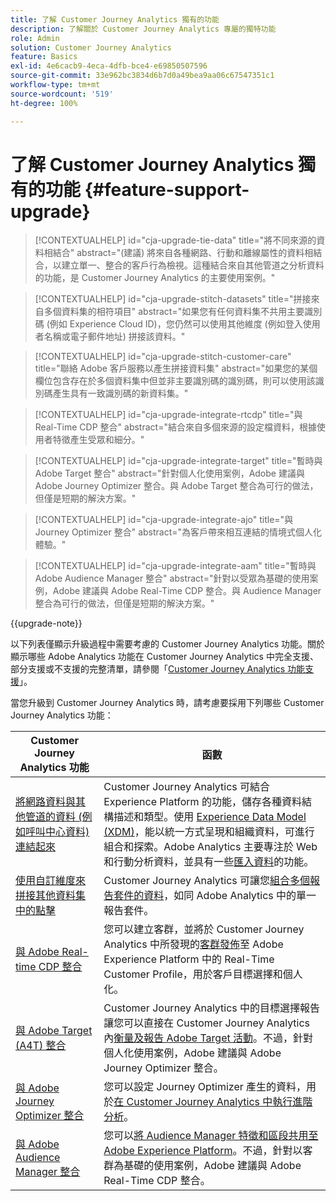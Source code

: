 ```yaml
---
title: 了解 Customer Journey Analytics 獨有的功能
description: 了解關於 Customer Journey Analytics 專屬的獨特功能
role: Admin
solution: Customer Journey Analytics
feature: Basics
exl-id: 4e6cacb9-4eca-4dfb-bce4-e69850507596
source-git-commit: 33e962bc3834d6b7d0a49bea9aa06c67547351c1
workflow-type: tm+mt
source-wordcount: '519'
ht-degree: 100%

---
```


# 了解 Customer Journey Analytics 獨有的功能 {#feature-support-upgrade}

<!-- markdownlint-disable MD034 -->

>[!CONTEXTUALHELP]
>id="cja-upgrade-tie-data"
>title="將不同來源的資料相結合"
>abstract="(建議) 將來自各種網路、行動和離線屬性的資料相結合，以建立單一、整合的客戶行為檢視。這種結合來自其他管道之分析資料的功能，是 Customer Journey Analytics 的主要使用案例。"

<!-- markdownlint-enable MD034 -->

<!-- markdownlint-disable MD034 -->

>[!CONTEXTUALHELP]
>id="cja-upgrade-stitch-datasets"
>title="拼接來自多個資料集的相符項目"
>abstract="如果您有任何資料集不共用主要識別碼 (例如 Experience Cloud ID)，您仍然可以使用其他維度 (例如登入使用者名稱或電子郵件地址) 拼接該資料。"

<!-- markdownlint-enable MD034 -->

<!-- markdownlint-disable MD034 -->

>[!CONTEXTUALHELP]
>id="cja-upgrade-stitch-customer-care"
>title="聯絡 Adobe 客戶服務以產生拼接資料集"
>abstract="如果您的某個欄位包含存在於多個資料集中但並非主要識別碼的識別碼，則可以使用該識別碼產生具有一致識別碼的新資料集。"

<!-- markdownlint-enable MD034 -->

<!-- markdownlint-disable MD034 -->

>[!CONTEXTUALHELP]
>id="cja-upgrade-integrate-rtcdp"
>title="與 Real-Time CDP 整合"
>abstract="結合來自多個來源的設定檔資料，根據使用者特徵產生受眾和細分。"

<!-- markdownlint-enable MD034 -->

<!-- markdownlint-disable MD034 -->

>[!CONTEXTUALHELP]
>id="cja-upgrade-integrate-target"
>title="暫時與 Adobe Target 整合"
>abstract="針對個人化使用案例，Adobe 建議與 Adobe Journey Optimizer 整合。與 Adobe Target 整合為可行的做法，但僅是短期的解決方案。"

<!-- markdownlint-enable MD034 -->

<!-- markdownlint-disable MD034 -->

>[!CONTEXTUALHELP]
>id="cja-upgrade-integrate-ajo"
>title="與 Journey Optimizer 整合"
>abstract="為客戶帶來相互連結的情境式個人化體驗。"

<!-- markdownlint-enable MD034 -->

<!-- markdownlint-disable MD034 -->

>[!CONTEXTUALHELP]
>id="cja-upgrade-integrate-aam"
>title="暫時與 Adobe Audience Manager 整合"
>abstract="針對以受眾為基礎的使用案例，Adobe 建議與 Adobe Real-Time CDP 整合。與 Audience Manager 整合為可行的做法，但僅是短期的解決方案。"

<!-- markdownlint-enable MD034 -->

{{upgrade-note}}

以下列表僅顯示升級過程中需要考慮的 Customer Journey Analytics 功能。關於顯示哪些 Adobe Analytics 功能在 Customer Journey Analytics 中完全支援、部分支援或不支援的完整清單，請參閱「[Customer Journey Analytics 功能支援](/help/getting-started/aa-vs-cja/cja-aa.md)」。

當您升級到 Customer Journey Analytics 時，請考慮要採用下列哪些 Customer Journey Analytics 功能：

| Customer Journey Analytics 功能 | 函數 |
|---------|----------|
| [將網路資料與其他管道的資料 (例如呼叫中心資料) 連結起來](https://experienceleague.adobe.com/zh-hant/docs/analytics-platform/using/cja-usecases/cross-channel/cross-channel) | Customer Journey Analytics 可結合 Experience Platform 的功能，儲存各種資料結構描述和類型。使用 [Experience Data Model (XDM)](https://experienceleague.adobe.com/docs/experience-platform/xdm/home.html?lang=zh-hant)，能以統一方式呈現和組織資料，可進行組合和探索。Adobe Analytics 主要專注於 Web 和行動分析資料，並具有一些[匯入資料](https://experienceleague.adobe.com/docs/analytics/import/home.html?lang=zh-hant)的功能。 |
| [使用自訂維度來拼接其他資料集中的點擊](https://experienceleague.adobe.com/zh-hant/docs/analytics-platform/using/stitching/overview) | Customer Journey Analytics 可讓您[組合多個報告套件的資料](/help/connections/combined-dataset.md)，如同 Adobe Analytics 中的單一報告套件。 |
| [與 Adobe Real-time CDP 整合](/help/components/audiences/audiences-overview.md) | 您可以建立客群，並將於 Customer Journey Analytics 中所發現的[客群發佈](/help/components/audiences/audiences-overview.md)至 Adobe Experience Platform 中的 Real-Time Customer Profile，用於客戶目標選擇和個人化。 |
| [與 Adobe Target (A4T) 整合](/help/integrations/at.md) | Customer Journey Analytics 中的目標選擇報告讓您可以直接在 Customer Journey Analytics 內[衡量及報告 Adobe Target 活動](/help/integrations/at.md)。不過，針對個人化使用案例，Adobe 建議與 Adobe Journey Optimizer 整合。 |
| [與 Adobe Journey Optimizer 整合](/help/integrations/ajo.md) | 您可以設定 Journey Optimizer 產生的資料，用於[在 Customer Journey Analytics 中執行進階分析](/help/integrations/ajo.md)。 |
| [與 Adobe Audience Manager 整合](https://experienceleague.adobe.com/zh-hant/docs/audience-manager/user-guide/implementation-integration-guides/integration-experience-platform/aam-aep-audience-sharing) | 您可以[將 Audience Manager 特徵和區段共用至 Adobe Experience Platform](https://experienceleague.adobe.com/zh-hant/docs/audience-manager/user-guide/implementation-integration-guides/integration-experience-platform/aam-aep-audience-sharing)。不過，針對以客群為基礎的使用案例，Adobe 建議與 Adobe Real-Time CDP 整合。 |
